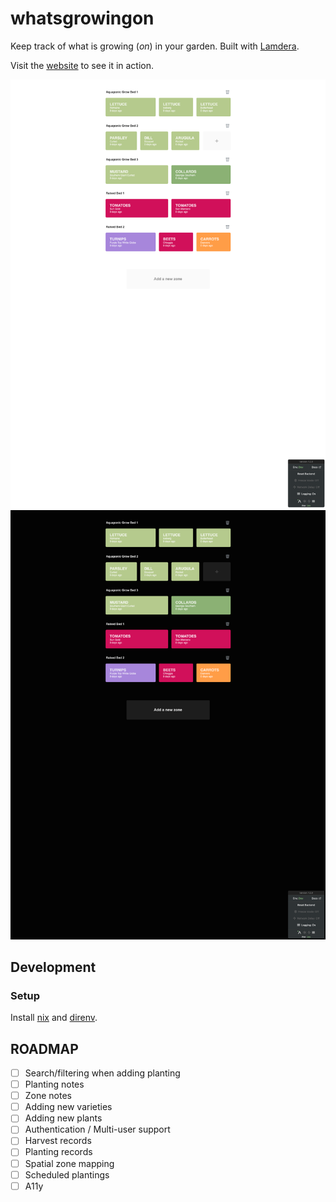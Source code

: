 # whatsgrowingon

Keep track of what is growing (_on_) in your garden. Built with [Lamdera](https://lamdera.com).

Visit the [website](https://whatsgrowingon.lamdera.app/) to see it in action.

![](./screenshot_light.png)
![](./screenshot_dark.png)

## Development

### Setup

Install [nix](https://nixos.org/download.html) and [direnv](https://direnv.net/).

## ROADMAP

- [ ] Search/filtering when adding planting
- [ ] Planting notes
- [ ] Zone notes
- [ ] Adding new varieties
- [ ] Adding new plants
- [ ] Authentication / Multi-user support
- [ ] Harvest records
- [ ] Planting records
- [ ] Spatial zone mapping
- [ ] Scheduled plantings
- [ ] A11y
